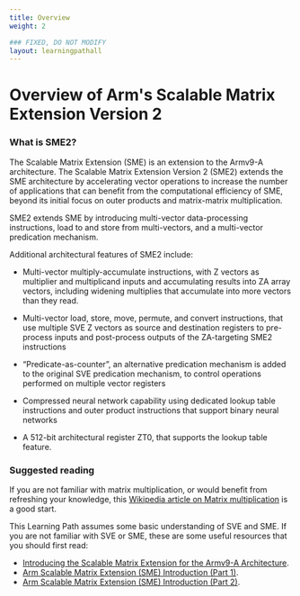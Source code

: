 ```yaml
---
title: Overview
weight: 2

### FIXED, DO NOT MODIFY
layout: learningpathall
---
```


# Overview of Arm's Scalable Matrix Extension Version 2 

### What is SME2?

The Scalable Matrix Extension (SME) is an extension to the Armv9-A architecture. The Scalable Matrix Extension Version 2 (SME2) extends the SME architecture by accelerating vector operations to increase the number of applications that can benefit from the computational efficiency of SME, beyond its initial focus on outer products and matrix-matrix multiplication.

SME2 extends SME by introducing multi-vector data-processing instructions, load to and store from multi-vectors, and a multi-vector predication mechanism.

Additional architectural features of SME2 include:

* Multi-vector multiply-accumulate instructions, with Z vectors as multiplier and multiplicand inputs and accumulating results into ZA array vectors, including widening multiplies that accumulate into more vectors than they read.

* Multi-vector load, store, move, permute, and convert instructions, that use multiple SVE Z vectors as source and destination registers to pre-process inputs and post-process outputs of the ZA-targeting SME2 instructions

* “Predicate-as-counter”, an alternative predication mechanism is added to the original SVE predication mechanism, to control operations performed on multiple vector registers

* Compressed neural network capability using dedicated lookup table instructions and outer product instructions that support binary neural networks

* A 512-bit architectural register ZT0, that supports the lookup table feature.

### Suggested reading

If you are not familiar with matrix multiplication, or would benefit from refreshing your knowledge, this [Wikipedia article on Matrix multiplication](https://en.wikipedia.org/wiki/Matrix_multiplication) is a good start.

This Learning Path assumes some basic understanding of SVE and SME. If you are not familiar with SVE or SME, these are some useful resources that you should first read: 

 - [Introducing the Scalable Matrix Extension for the Armv9-A
   Architecture](https://community.arm.com/arm-community-blogs/b/architectures-and-processors-blog/posts/scalable-matrix-extension-armv9-a-architecture).
 - [Arm Scalable Matrix Extension (SME) Introduction (Part
   1)](https://community.arm.com/arm-community-blogs/b/architectures-and-processors-blog/posts/arm-scalable-matrix-extension-introduction).
 - [Arm Scalable Matrix Extension (SME) Introduction (Part
   2)](https://community.arm.com/arm-community-blogs/b/architectures-and-processors-blog/posts/arm-scalable-matrix-extension-introduction-p2).